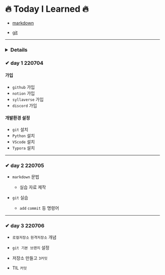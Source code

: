 # 🔥 Today I Learned 🔥

- [markdown](https://github.com/jincde/TIL/tree/master/git)

- [git](https://github.com/jincde/TIL/tree/master/git)

  

---

### <details>

### <summary>✔ day 1 220704</summary>


#### 가입

- `github` 가입
- `notion` 가입
- `syllaverse` 가입
- `discord` 가입



#### 개발환경 설정

- `git` 설치
- `Python` 설치
- `VScode` 설치
- `Typora` 설치

</details>





---

### ✔ day 2 220705

- `markdown` 문법

  - 실습 자료 제작

- `git` 실습

  - `add` `commit` 등 명령어

  



---

### ✔ day 3 220706

- `로컬저장소` `원격저장소` 개념

- `git 기본 브랜치` 설정

- 저장소 만들고 `3커밋`

- TIL `커밋`

  

  

  

  

  

  #### 

  